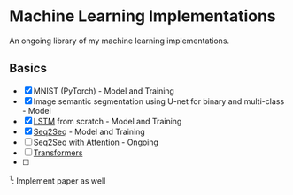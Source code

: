 # Machine Learning Implementations
An ongoing library of my machine learning implementations.

## Basics
- [x] MNIST (PyTorch) - Model and Training
- [x] Image semantic segmentation using U-net for binary and multi-class - Model
- [x] [LSTM](nlp/lstm) from scratch - Model and Training
- [x] [Seq2Seq](nlp/seq2seq) - Model and Training
- [ ] [Seq2Seq with Attention]() - Ongoing
- [ ] [Transformers]()
- [ ] 

<sup>1</sup>: Implement [paper](https://arxiv.org/pdf/2104.00678v1.pdf) as well
